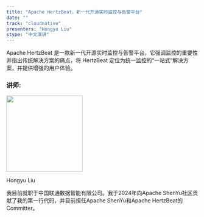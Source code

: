 ```yaml
---
title: "Apache HertzBeat，新一代开源实时监控与告警平台"
date: ""
track: "cloudnative"
presenters: "Hongyu Liu"
stype: "中文演讲"
---
```


Apache HertzBeat 是一款新一代开源实时监控与告警平台。它强调监控的重要性并指出传统解决方案的痛点，将 HertzBeat 定位为统一监控的“一站式”解决方案，并提供增强的用户体验。

### 讲师:

<img src="https://sessionize.com/image/d76b-400o400o1-wmu7Pfw1uhFLyi2grzXbzB.png" width="200" /><br/>

Hongyu Liu

我目前就职于中国联通数据智能有限公司。我于2024年向Apache ShenYu社区贡献了我的第一行代码，并目前担任Apache ShenYu和Apache HertzBeat的Committer。